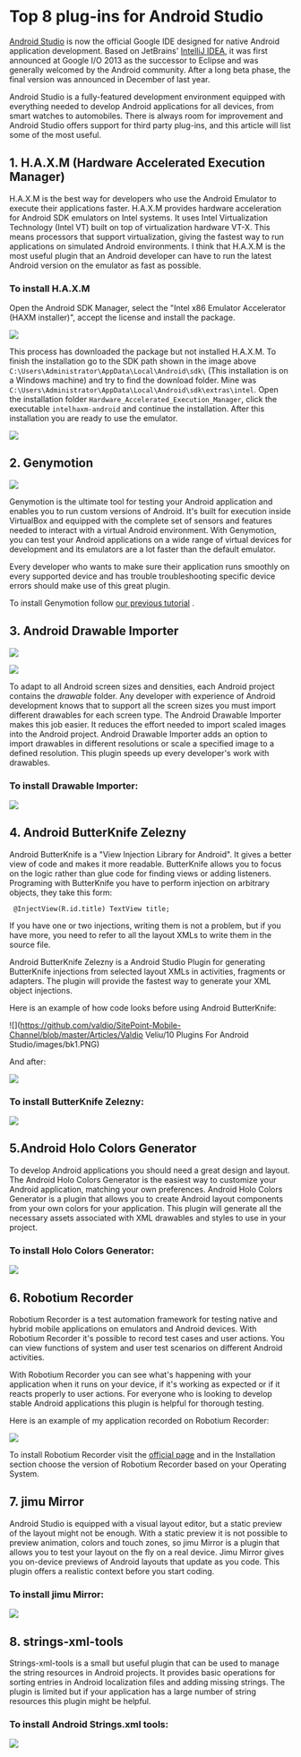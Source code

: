 # Top 8 plug-ins for Android Studio
[Android Studio](http://developer.android.com/tools/studio/index.html) is now the official Google IDE designed for native Android application development. Based on JetBrains' [IntelliJ IDEA](https://www.jetbrains.com/idea/), it was first announced at Google I/O 2013 as the successor to Eclipse and was generally welcomed by the Android community. After a long beta phase, the final version was announced in December of last year.

Android Studio is a fully-featured development environment equipped with everything needed to develop Android applications for all devices, from smart watches to automobiles. There is always room for improvement and Android Studio offers support for third party plug-ins, and this article will list some of the most useful.

## 1. H.A.X.M (Hardware Accelerated Execution Manager)
H.A.X.M is the best way for developers who use the Android Emulator to execute their applications faster. H.A.X.M provides hardware acceleration for Android SDK emulators on Intel systems. It uses Intel Virtualization Technology (Intel VT) built on top of virtualization hardware VT-X. This means processors that support virtualization, giving the fastest way to run applications on simulated Android environments. I think that H.A.X.M is the most useful plugin that an Android developer can have to run the latest Android version on the emulator as fast as possible.

### To install H.A.X.M
Open the Android SDK Manager, select the "Intel x86 Emulator Accelerator (HAXM installer)", accept the license and install the package.

![](https://github.com/valdio/SitePoint-Mobile-Channel/blob/master/Articles/Valdio%20Veliu/10%20Plugins%20For%20Android%20Studio/images/haxm.PNG)

This process has downloaded the package but not installed H.A.X.M. To finish the installation go to the SDK path shown in the image above `C:\Users\Administrator\AppData\Local\Android\sdk\` (This installation is on a Windows machine) and try to find the download folder. Mine was `C:\Users\Administrator\AppData\Local\Android\sdk\extras\intel`. Open the installation folder `Hardware_Accelerated_Execution_Manager`, click the executable `intelhaxm-android` and continue the installation. After this installation you are ready to use the emulator.

![](https://github.com/valdio/SitePoint-Mobile-Channel/blob/master/Articles/Valdio%20Veliu/10%20Plugins%20For%20Android%20Studio/images/haxmexe.PNG)

## 2. Genymotion
![](https://raw.githubusercontent.com/valdio/SitePoint-Mobile-Channel/master/Articles/Valdio%20Veliu/10%20Plugins%20For%20Android%20Studio/images/0.PNG)

Genymotion is the ultimate tool for testing your Android application and enables you to run custom versions of Android. It's built for execution inside VirtualBox and equipped with the complete set of sensors and features needed to interact with a virtual Android environment. With Genymotion, you can test your Android applications on a wide range of virtual devices for development and its emulators are a lot faster than the default emulator.

Every developer who wants to make sure their application runs smoothly on every supported device and has trouble troubleshooting specific device errors should make use of this great plugin.

To install Genymotion follow [our previous tutorial](http://www.sitepoint.com/improved-android-emulation-genymotion/) .

## 3. Android Drawable Importer
![](https://github.com/valdio/SitePoint-Mobile-Channel/blob/master/Articles/Valdio%20Veliu/10%20Plugins%20For%20Android%20Studio/images/drawable1.PNG)

![](https://github.com/valdio/SitePoint-Mobile-Channel/blob/master/Articles/Valdio%20Veliu/10%20Plugins%20For%20Android%20Studio/images/drawable2.PNG)

To adapt to all Android screen sizes and densities, each Android project contains the _drawable_ folder. Any developer with experience of Android development knows that to support all the screen sizes you must import different drawables for each screen type. The Android Drawable Importer makes this job easier. It reduces the effort needed to import scaled images into the Android project. Android Drawable Importer adds an option to import drawables in different resolutions or scale a specified image to a defined resolution. This plugin speeds up every developer's work with drawables.

### To install Drawable Importer:
![](https://github.com/valdio/SitePoint-Mobile-Channel/blob/master/Articles/Valdio%20Veliu/10%20Plugins%20For%20Android%20Studio/images/Drawable%20Importer.gif)

## 4. Android ButterKnife Zelezny
Android ButterKnife is a "View Injection Library for Android". It gives a better view of code and makes it more readable. ButterKnife allows you to focus on the logic rather than glue code for finding views or adding listeners. Programing with ButterKnife you have to perform injection on arbitrary objects, they take this form:

```
 @InjectView(R.id.title) TextView title;
```

If you have one or two injections, writing them is not a problem, but if you have more, you need to refer to all the layout XMLs to write them in the source file.

Android ButterKnife Zelezny is a Android Studio Plugin for generating ButterKnife injections from selected layout XMLs in activities, fragments or adapters. The plugin will provide the fastest way to generate your XML object injections.

Here is an example of how code looks before using Android ButterKnife:

![](https://github.com/valdio/SitePoint-Mobile-Channel/blob/master/Articles/Valdio Veliu/10 Plugins For Android Studio/images/bk1.PNG)

And after:

![](https://github.com/valdio/SitePoint-Mobile-Channel/blob/master/Articles/Valdio%20Veliu/10%20Plugins%20For%20Android%20Studio/images/bk2.PNG)

### To install ButterKnife Zelezny:
![](https://github.com/valdio/SitePoint-Mobile-Channel/blob/master/Articles/Valdio%20Veliu/10%20Plugins%20For%20Android%20Studio/images/ButterKnife%20Zelezny.gif)

## 5.Android Holo Colors Generator
To develop Android applications you should need a great design and layout. The Android Holo Colors Generator is the easiest way to customize your Android application, matching your own preferences. Android Holo Colors Generator is a plugin that allows you to create Android layout components from your own colors for your application. This plugin will generate all the necessary assets associated with XML drawables and styles to use in your project.

### To install Holo Colors Generator:
![](https://github.com/valdio/SitePoint-Mobile-Channel/blob/master/Articles/Valdio%20Veliu/10%20Plugins%20For%20Android%20Studio/images/Holo%20Colors%20Generator.gif)

## 6. Robotium Recorder
Robotium Recorder is a test automation framework for testing native and hybrid mobile applications on emulators and Android devices. With Robotium Recorder it's possible to record test cases and user actions. You can view functions of system and user test scenarios on different Android activities.

With Robotium Recorder you can see what's happening with your application when it runs on your device, if it's working as expected or if it reacts properly to user actions. For everyone who is looking to develop stable Android applications this plugin is helpful for thorough testing.

Here is an example of my application recorded on Robotium Recorder:

![](https://github.com/valdio/SitePoint-Mobile-Channel/blob/master/Articles/Valdio%20Veliu/10%20Plugins%20For%20Android%20Studio/images/Robotium.jpg)

To install Robotium Recorder visit the [official page](http://robotium.com) and in the Installation section choose the version of Robotium Recorder based on your Operating System.

## 7. jimu Mirror
Android Studio is equipped with a visual layout editor, but a static preview of the layout might not be enough. With a static preview it is not possible to preview animation, colors and touch zones, so jimu Mirror is a plugin that allows you to test your layout on the fly on a real device. Jimu Mirror gives you on-device previews of Android layouts that update as you code. This plugin offers a realistic context before you start coding.

### To install jimu Mirror:
![](https://github.com/valdio/SitePoint-Mobile-Channel/blob/master/Articles/Valdio%20Veliu/10%20Plugins%20For%20Android%20Studio/images/jimu%20Mirror.gif)

## 8. strings-xml-tools
Strings-xml-tools is a small but useful plugin that can be used to manage the string resources in Android projects. It provides basic operations for sorting entries in Android localization files and adding missing strings. The plugin is limited but if your application has a large number of string resources this plugin might be helpful.

### To install Android Strings.xml tools:
![](https://github.com/valdio/SitePoint-Mobile-Channel/blob/master/Articles/Valdio%20Veliu/10%20Plugins%20For%20Android%20Studio/images/Android%20Strings.xml%20tools.gif)

